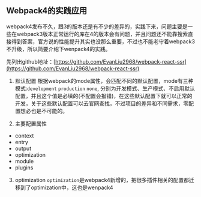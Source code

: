## Webpack4的实践应用

webpack4发布不久，跟3的版本还是有不少的差异的，实践下来，问题主要是一些在webpack3版本正常运行的库在4的版本会有问题，并且问题还不能靠搜索直接得到答案，官方说的性能提升其实也没那么重要，不过也不能老守着webpack3不升级，所以简要介绍下wenpack4的实践。

先列出github地址：[https://github.com/EvanLiu2968/webpack-react-ssr](https://github.com/EvanLiu2968/webpack-react-ssr)

1. 默认配置
根据webpack的mode属性，会匹配不同的默认配置，mode有三种模式:`development` `production` `none`, 分别为开发模式、生产模式、不启用默认配置，并且这个值是必填的(不配置会报错)，在这些默认配置下就可以正常的开发，关于这些默认配置可以去官网查找，不过项目的差异和不同需求，零配置想必也是不可能的。

2. 主要配置属性

- context
- entry
- output
- optimization
- module
- plugins


3. optimization
`optimization`是webpack4新增的，把很多插件相关的配置都迁移到了optimization中，这也是wenpack4